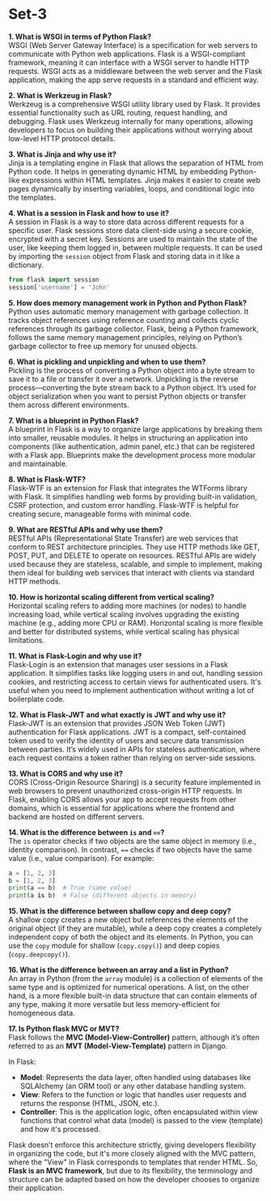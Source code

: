 
# Set-3
**1. What is WSGI in terms of Python Flask?**  
WSGI (Web Server Gateway Interface) is a specification for web servers to communicate with Python web applications. Flask is a WSGI-compliant framework, meaning it can interface with a WSGI server to handle HTTP requests. WSGI acts as a middleware between the web server and the Flask application, making the app serve requests in a standard and efficient way.

**2. What is Werkzeug in Flask?**  
Werkzeug is a comprehensive WSGI utility library used by Flask. It provides essential functionality such as URL routing, request handling, and debugging. Flask uses Werkzeug internally for many operations, allowing developers to focus on building their applications without worrying about low-level HTTP protocol details.

**3. What is Jinja and why use it?**  
Jinja is a templating engine in Flask that allows the separation of HTML from Python code. It helps in generating dynamic HTML by embedding Python-like expressions within HTML templates. Jinja makes it easier to create web pages dynamically by inserting variables, loops, and conditional logic into the templates.

**4. What is a session in Flask and how to use it?**  
A session in Flask is a way to store data across different requests for a specific user. Flask sessions store data client-side using a secure cookie, encrypted with a secret key. Sessions are used to maintain the state of the user, like keeping them logged in, between multiple requests. It can be used by importing the `session` object from Flask and storing data in it like a dictionary.

```python
from flask import session
session['username'] = 'John'
```

**5. How does memory management work in Python and Python Flask?**  
Python uses automatic memory management with garbage collection. It tracks object references using reference counting and collects cyclic references through its garbage collector. Flask, being a Python framework, follows the same memory management principles, relying on Python’s garbage collector to free up memory for unused objects.

**6. What is pickling and unpickling and when to use them?**  
Pickling is the process of converting a Python object into a byte stream to save it to a file or transfer it over a network. Unpickling is the reverse process—converting the byte stream back to a Python object. It’s used for object serialization when you want to persist Python objects or transfer them across different environments.

**7. What is a blueprint in Python Flask?**  
A blueprint in Flask is a way to organize large applications by breaking them into smaller, reusable modules. It helps in structuring an application into components (like authentication, admin panel, etc.) that can be registered with a Flask app. Blueprints make the development process more modular and maintainable.

**8. What is Flask-WTF?**  
Flask-WTF is an extension for Flask that integrates the WTForms library with Flask. It simplifies handling web forms by providing built-in validation, CSRF protection, and custom error handling. Flask-WTF is helpful for creating secure, manageable forms with minimal code.

**9. What are RESTful APIs and why use them?**  
RESTful APIs (Representational State Transfer) are web services that conform to REST architecture principles. They use HTTP methods like GET, POST, PUT, and DELETE to operate on resources. RESTful APIs are widely used because they are stateless, scalable, and simple to implement, making them ideal for building web services that interact with clients via standard HTTP methods.

**10. How is horizontal scaling different from vertical scaling?**  
Horizontal scaling refers to adding more machines (or nodes) to handle increasing load, while vertical scaling involves upgrading the existing machine (e.g., adding more CPU or RAM). Horizontal scaling is more flexible and better for distributed systems, while vertical scaling has physical limitations.

**11. What is Flask-Login and why use it?**  
Flask-Login is an extension that manages user sessions in a Flask application. It simplifies tasks like logging users in and out, handling session cookies, and restricting access to certain views for authenticated users. It's useful when you need to implement authentication without writing a lot of boilerplate code.

**12. What is Flask-JWT and what exactly is JWT and why use it?**  
Flask-JWT is an extension that provides JSON Web Token (JWT) authentication for Flask applications. JWT is a compact, self-contained token used to verify the identity of users and secure data transmission between parties. It’s widely used in APIs for stateless authentication, where each request contains a token rather than relying on server-side sessions.

**13. What is CORS and why use it?**  
CORS (Cross-Origin Resource Sharing) is a security feature implemented in web browsers to prevent unauthorized cross-origin HTTP requests. In Flask, enabling CORS allows your app to accept requests from other domains, which is essential for applications where the frontend and backend are hosted on different servers.

**14. What is the difference between `is` and `==`?**  
The `is` operator checks if two objects are the same object in memory (i.e., identity comparison). In contrast, `==` checks if two objects have the same value (i.e., value comparison). For example:
```python
a = [1, 2, 3]
b = [1, 2, 3]
print(a == b)  # True (same value)
print(a is b)  # False (different objects in memory)
```

**15. What is the difference between shallow copy and deep copy?**  
A shallow copy creates a new object but references the elements of the original object (if they are mutable), while a deep copy creates a completely independent copy of both the object and its elements. In Python, you can use the `copy` module for shallow (`copy.copy()`) and deep copies (`copy.deepcopy()`).


**16. What is the difference between an array and a list in Python?**  
An array in Python (from the `array` module) is a collection of elements of the same type and is optimized for numerical operations. A list, on the other hand, is a more flexible built-in data structure that can contain elements of any type, making it more versatile but less memory-efficient for homogeneous data.

**17. Is Python flask MVC or MVT?**  
Flask follows the **MVC (Model-View-Controller)** pattern, although it’s often referred to as an **MVT (Model-View-Template)** pattern in Django.

In Flask:
- **Model**: Represents the data layer, often handled using databases like SQLAlchemy (an ORM tool) or any other database handling system.
- **View**: Refers to the function or logic that handles user requests and returns the response (HTML, JSON, etc.).
- **Controller**: This is the application logic, often encapsulated within view functions that control what data (model) is passed to the view (template) and how it's processed.

Flask doesn’t enforce this architecture strictly, giving developers flexibility in organizing the code, but it's more closely aligned with the MVC pattern, where the "View" in Flask corresponds to templates that render HTML. So, **Flask is an MVC framework**, but due to its flexibility, the terminology and structure can be adapted based on how the developer chooses to organize their application.
